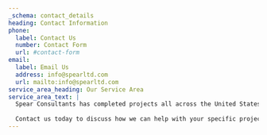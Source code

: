 ```yaml
---
_schema: contact_details
heading: Contact Information
phone:
  label: Contact Us
  number: Contact Form
  url: #contact-form
email:
  label: Email Us
  address: info@spearltd.com
  url: mailto:info@spearltd.com
service_area_heading: Our Service Area
service_area_text: |
  Spear Consultants has completed projects all across the United States. We specialize in public funding and evaluations for golf courses and other income-producing properties.
  
  Contact us today to discuss how we can help with your specific project, regardless of location.
---
```


